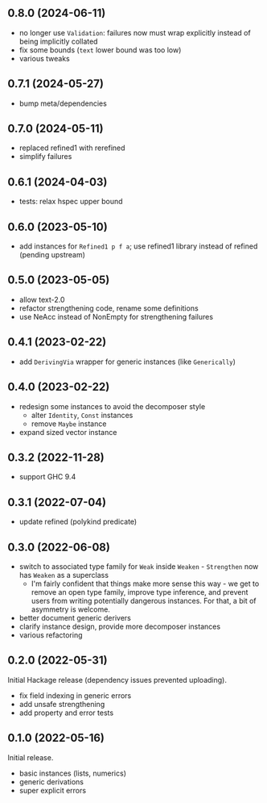 ## 0.8.0 (2024-06-11)
* no longer use `Validation`: failures now must wrap explicitly instead of being
  implicitly collated
* fix some bounds (`text` lower bound was too low)
* various tweaks

## 0.7.1 (2024-05-27)
* bump meta/dependencies

## 0.7.0 (2024-05-11)
* replaced refined1 with rerefined
* simplify failures

## 0.6.1 (2024-04-03)
  * tests: relax hspec upper bound

## 0.6.0 (2023-05-10)
  * add instances for `Refined1 p f a`; use refined1 library instead of refined
    (pending upstream)

## 0.5.0 (2023-05-05)
  * allow text-2.0
  * refactor strengthening code, rename some definitions
  * use NeAcc instead of NonEmpty for strengthening failures

## 0.4.1 (2023-02-22)
  * add `DerivingVia` wrapper for generic instances (like `Generically`)

## 0.4.0 (2023-02-22)
  * redesign some instances to avoid the decomposer style
    * alter `Identity`, `Const` instances
    * remove `Maybe` instance
  * expand sized vector instance

## 0.3.2 (2022-11-28)
  * support GHC 9.4

## 0.3.1 (2022-07-04)
  * update refined (polykind predicate)

## 0.3.0 (2022-06-08)
  * switch to associated type family for `Weak` inside `Weaken` - `Strengthen`
    now has `Weaken` as a superclass
    * I'm fairly confident that things make more sense this way - we get to
      remove an open type family, improve type inference, and prevent users from
      writing potentially dangerous instances. For that, a bit of asymmetry is
      welcome.
  * better document generic derivers
  * clarify instance design, provide more decomposer instances
  * various refactoring

## 0.2.0 (2022-05-31)
Initial Hackage release (dependency issues prevented uploading).

  * fix field indexing in generic errors
  * add unsafe strengthening
  * add property and error tests

## 0.1.0 (2022-05-16)
Initial release.

  * basic instances (lists, numerics)
  * generic derivations
  * super explicit errors
